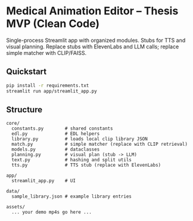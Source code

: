# Medical Animation Editor – Thesis MVP (Clean Code)

Single-process Streamlit app with organized modules. Stubs for TTS and visual planning.
Replace stubs with ElevenLabs and LLM calls; replace simple matcher with CLIP/FAISS.

## Quickstart

```bash
pip install -r requirements.txt
streamlit run app/streamlit_app.py
```

## Structure

```
core/
  constants.py        # shared constants
  edl.py              # EDL helpers
  library.py          # loads local clip library JSON
  match.py            # simple matcher (replace with CLIP retrieval)
  models.py           # dataclasses
  planning.py         # visual plan (stub -> LLM)
  text.py             # hashing and split utils
  tts.py              # TTS stub (replace with ElevenLabs)

app/
  streamlit_app.py    # UI

data/
  sample_library.json # example library entries

assets/
  ... your demo mp4s go here ...
```
